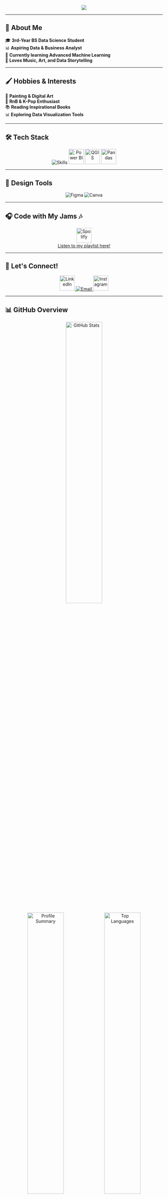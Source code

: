 <p align="center">
  <img src="https://capsule-render.vercel.app/api?type=waving&height=230&color=FF4191&text=chrisjallaine.&fontAlignY=35&animation=fadeIn"/>
</p>

---

## 🌸 About Me  
🎓 **3rd-Year BS Data Science Student**  
📊 **Aspiring Data & Business Analyst**  
🌱 **Currently learning Advanced Machine Learning**  
🎨 **Loves Music, Art, and Data Storytelling**  

---

## 🖌️ Hobbies & Interests  
🎨 **Painting & Digital Art**  
🎵 **RnB & K-Pop Enthusiast**  
📚 **Reading Inspirational Books**  
📊 **Exploring Data Visualization Tools**  

---

## 🛠️ Tech Stack  
<p align="center">
  <img src="https://skillicons.dev/icons?i=python,js,mysql,git,vscode,html,css,r" alt="Skills" />
  <img src="https://upload.wikimedia.org/wikipedia/commons/c/cf/New_Power_BI_Logo.svg" height="48" alt="Power BI" />
  <img src="https://upload.wikimedia.org/wikipedia/commons/9/91/QGIS_logo_new.svg" height="48" alt="QGIS" />
  <img src="https://upload.wikimedia.org/wikipedia/commons/e/ed/Pandas_logo.svg" height="48" alt="Pandas" />
</p>

---

## 🎨 Design Tools  
<p align="center">
  <img src="https://skillicons.dev/icons?i=figma" alt="Figma" />
  <img src="https://img.icons8.com/color/48/canva.png" alt="Canva" />
</p>

---
## 🎧 Code with My Jams 🎶  
<p align="center">
  <a href="https://open.spotify.com/playlist/1mQnBoQ3td4J3Hr7WWI8o0?si=zldDwZe2RQiVyeqtXR_Kuw" target="_blank">
    <img src="https://upload.wikimedia.org/wikipedia/commons/1/19/Spotify_logo_without_text.svg" height="48" alt="Spotify" />
    <br/>
    <span>Listen to my playlist here!</span>
  </a>
</p>

---

## 📲 Let's Connect!  
<p align="center">
  <a href="https://ph.linkedin.com/in/chrisjallainemugot">
    <img src="https://skillicons.dev/icons?i=linkedin" height="48" alt="LinkedIn" />
  </a>
  <a href="mailto:chrisjallaine.mugot@1.ustp.edu.ph">
    <img src="https://img.icons8.com/ios-filled/50/null/email.png" alt="Email" />
  </a>
  <a href="https://www.instagram.com/chaiisua/">
    <img src="https://skillicons.dev/icons?i=instagram" height="48" alt="Instagram" />
  </a>
</p>

---

## 📊 GitHub Overview  
<p align="center">
  <img src="https://github-readme-stats.vercel.app/api?username=chrisjallaine&show_icons=true&theme=tokyonight" alt="GitHub Stats" width="48%"/>
</p>
<p align="center">
  <img src="https://github-profile-summary-cards.vercel.app/api/cards/profile-details?username=chrisjallaine&theme=tokyonight" alt="Profile Summary" width="48%"/>
  <img src="https://github-readme-stats.vercel.app/api/top-langs/?username=chrisjallaine&layout=compact&theme=tokyonight" alt="Top Languages" width="48%"/>
</p>
<p align="center">
